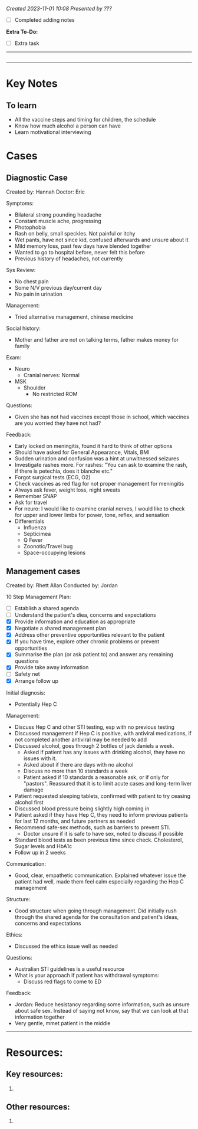 *Created 2023-11-01 10:08*
*Presented by ???*
- [ ] Completed adding notes

**Extra To-Do:**
- [ ] Extra task
---
```toc
```
---

# Key Notes
## To learn
- All the vaccine steps and timing for children, the schedule
- Know how much alcohol a person can have
- Learn motivational interviewing
# Cases
## Diagnostic Case
Created by: Hannah
Doctor: Eric

Symptoms:
- Bilateral strong pounding headache
- Constant muscle ache, progressing
- Photophobia
- Rash on belly, small speckles. Not painful or itchy
- Wet pants, have not since kid, confused afterwards and unsure about it
- Mild memory loss, past few days have blended together
- Wanted to go to hospital before, never felt this before
- Previous history of headaches, not currently

Sys Review:
- No chest pain
- Some N/V previous day/current day
- No pain in urination

Management:
- Tried alternative management, chinese medicine

Social history:
- Mother and father are not on talking terms, father makes money for family

Exam:
- Neuro
	- Cranial nerves: Normal
- MSK
	- Shoulder
		- No restricted ROM

Questions:
- Given she has not had vaccines except those in school, which vaccines are you worried they have not had?

Feedback:
- Early locked on meningitis, found it hard to think of other options
- Should have asked for General Appearance, Vitals, BMI
- Sudden urination and confusion was a hint at unwitnessed seizures
- Investigate rashes more. For rashes: "You can ask to examine the rash, if there is petechia, does it blanche etc."
- Forgot surgical tests (ECG, O2)
- Check vaccines as red flag for not proper management for meningitis
- Always ask fever, weight loss, night sweats
- Remember SNAP
- Ask for travel
- For neuro: I would like to examine cranial nerves, I would like to check for upper and lower limbs for power, tone, reflex, and sensation
- Differentials
	- Influenza
	- Septicimea
	- Q Fever
	- Zoonotic/Travel bug
	- Space-occupying lesions

## Management cases
Created by: Rhett Allan
Conducted by: Jordan

10 Step Management Plan:
- [ ] Establish a shared agenda
- [ ] Understand the patient's diea, concerns and expectations
- [x] Provide information and education as appropriate
- [x] Negotiate a shared management plan
- [x] Address other preventive opportunities relevant to the patient
- [x] If you have time, explore other chronic problems or prevent opportunities
- [x] Summarise the plan (or ask patient to) and answer any remaining questions
- [x] Provide take away information
- [ ] Safety net
- [x] Arrange follow up

Initial diagnosis:
- Potentially Hep C

Management:
- Discuss Hep C and other STI testing, esp with no previous testing
- Discussed management if Hep C is positive, with antiviral medications, if not completed another antiviral may be needed to add
- Discussed alcohol, goes through 2 bottles of jack daniels a week.
	- Asked if patient has any issues with drinking alcohol, they have no issues with it.
	- Asked about if there are days with no alcohol
	- Discuss no more than 10 standards a week
	- Patient asked if 10 standards a reasonable ask, or if only for "pastors". Reassured that it is to limit acute cases and long-term liver damage
- Patient requested sleeping tablets, confirmed with patient to try ceasing alcohol first
- Discussed blood pressure being slightly high coming in
- Patient asked if they have Hep C, they need to inform previous patients for last 12 months, and future partners as needed
- Recommend safe-sex methods, such as barriers to prevent STI.
	- Doctor unsure if it is safe to have sex, noted to discuss if possible
- Standard blood tests as been previous time since check. Cholesterol, Sugar levels and HbA1c
- Follow up in 2 weeks

Communication:
- Good, clear, empathetic communication. Explained whatever issue the patient had well, made them feel calm especially regarding the Hep C management

Structure:
- Good structure when going through management. Did initially rush through the shared agenda for the consultation and patient's ideas, concerns and expectations

Ethics:
- Discussed the ethics issue well as needed

Questions:
- Australian STI guidelines is a useful resource
- What is your approach if patient has withdrawal symptoms:
	- Discuss red flags to come to ED

Feedback:
- Jordan: Reduce hesistancy regarding some information, such as unsure about safe sex. Instead of saying not know, say that we can look at that information together
- Very gentle, mmet patient in the middle

---

# Resources:
## Key resources:
1. 

## Other resources:
1. 